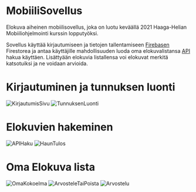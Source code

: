 # MobiiliSovellus

Elokuva aiheinen mobiilisovellus, joka on luotu keväällä 2021 Haaga-Helian Mobiiliohjelmointi kurssin lopputyöksi.

Sovellus käyttää kirjautumiseen ja tietojen tallentamiseen [Firebasen](https://firebase.google.com/) Firestorea ja antaa käyttäjille
mahdollisuuden luoda oma elokuvalistansa [API](https://www.omdbapi.com/) hakua käyttäen. Lisättyään elokuvia
listallensa voi elokuvat merkitä katsotuiksi ja ne voidaan arvioida.

# Kirjautuminen ja tunnuksen luonti

![KirjautumisSivu](readMeKuvat/KirjautumisSivu.PNG) ![TunnuksenLuonti](readMeKuvat/TunnuksenLuonti.PNG)

# Elokuvien hakeminen

![APIHaku](readMeKuvat/APIHaku.PNG) ![HaunTulos](readMeKuvat/HaunTulos.PNG)

# Oma Elokuva lista

![OmaKokoelma](readMeKuvat/OmaKokoelma.PNG) 
![ArvosteleTaiPoista](readMeKuvat/ArvosteleTaiPoista.PNG)
![Arvostelu](readMeKuvat/Arvostelu.PNG)

